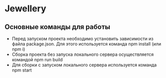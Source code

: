 ﻿# Jewellery
## Основные команды для работы
* Перед запуском проекта необходимо установить зависимости из файла package.json. Для этого используется команда npm install (или npm i)
* Сборка проекта без запуска локального сервера осуществляется командой npm run build
* Для сборки с запуском локального сервера используется команда npm start
